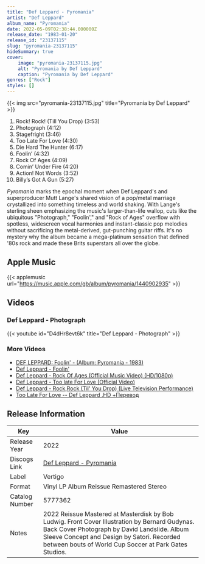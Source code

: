 ```yaml
---
title: "Def Leppard - Pyromania"
artist: "Def Leppard"
album_name: "Pyromania"
date: 2022-05-09T02:38:44.000000Z
release_date: "1983-01-20"
release_id: "23137115"
slug: "pyromania-23137115"
hideSummary: true
cover:
    image: "pyromania-23137115.jpg"
    alt: "Pyromania by Def Leppard"
    caption: "Pyromania by Def Leppard"
genres: ["Rock"]
styles: []
---
```


{{< img src="pyromania-23137115.jpg" title="Pyromania by Def Leppard" >}}

<!-- section break -->

1. Rock! Rock! (Till You Drop) (3:53)
2. Photograph (4:12)
3. Stagefright  (3:46)
4. Too Late For Love (4:30)
5. Die Hard The Hunter (6:17)
6. Foolin’ (4:32)
7. Rock Of Ages (4:09)
8. Comin’ Under Fire (4:20)
9. Action! Not Words (3:52)
10. Billy’s Got A Gun (5:27)

<!-- section break -->


<i>Pyromania</i> marks the epochal moment when Def Leppard's and superproducer Mutt Lange's shared vision of a pop/metal marriage crystallized into something timeless and world shaking. With Lange's sterling sheen emphasizing the music's larger-than-life wallop, cuts like the ubiquitous "Photograph," "Foolin'," and "Rock of Ages" overflow with spotless, widescreen vocal harmonies and instant-classic pop melodies without sacrificing the metal-derived, gut-punching guitar riffs. It's no mystery why the album became a mega-platinum sensation that defined '80s rock and made these Brits superstars all over the globe.



## Apple Music
{{< applemusic url="https://music.apple.com/gb/album/pyromania/1440902935" >}}





## Videos
### Def Leppard - Photograph
{{< youtube id="D4dHr8evt6k" title="Def Leppard - Photograph" >}}<br>

### More Videos

- [DEF LEPPARD: Foolin' - (Album: Pyromania - 1983)](https://www.youtube.com/watch?v=q3sbi86cIRI)
- [Def Leppard - Foolin'](https://www.youtube.com/watch?v=9SnxBvH-0Mc)
- [Def Leppard - Rock Of Ages (Official Music Video) (HD/1080p)](https://www.youtube.com/watch?v=4xHy3ngYfWo)
- [Def Leppard - Too late For Love (Official Video)](https://www.youtube.com/watch?v=JylbxFYc83k)
- [Def Leppard - Rock,Rock (Til' You Drop) (Live Television Performance)](https://www.youtube.com/watch?v=-r4dQqEWbhU)
- [Too Late For Love -- Def Leppard .HD +Перевод](https://www.youtube.com/watch?v=F_3qbVA692c)


## Release Information
|  Key           | Value                                                |
| ---------------| ---------------------------------------------------- |
| Release Year   | 2022                                   |
| Discogs Link   | [Def Leppard - Pyromania](https://www.discogs.com/release/23137115-Def-Leppard-Pyromania) |
| Label          | Vertigo |
| Format         | Vinyl LP Album Reissue Remastered Stereo |
| Catalog Number | 5777362 |
| Notes | 2022 Reissue   Mastered at Masterdisk by Bob Ludwig. Front Cover Illustration by Bernard Gudynas. Back Cover Photograph by David Landslide. Album Sleeve Concept and Design by Satori. Recorded between bouts of World Cup Soccer at Park Gates Studios. |